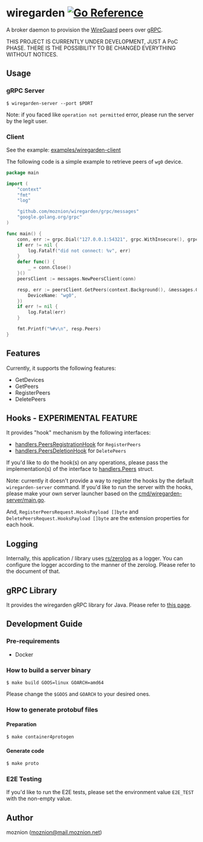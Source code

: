 # wiregarden [![Go Reference](https://pkg.go.dev/badge/github.com/moznion/wiregarden.svg)](https://pkg.go.dev/github.com/moznion/wiregarden)

A broker daemon to provision the [WireGuard](https://www.wireguard.com/) peers over [gRPC](https://grpc.io/).

THIS PROJECT IS CURRENTLY UNDER DEVELOPMENT, JUST A PoC PHASE.
THERE IS THE POSSIBILITY TO BE CHANGED EVERYTHING WITHOUT NOTICES.

## Usage

### gRPC Server

```
$ wiregarden-server --port $PORT
```

Note: if you faced like `operation not permitted` error, please run the server by the legit user.

### Client

See the example: [examples/wiregarden-client](https://github.com/moznion/wiregarden/tree/main/examples/wiregarden-client)

The following code is a simple example to retrieve peers of `wg0` device.

```go
package main

import (
	"context"
	"fmt"
	"log"

	"github.com/moznion/wiregarden/grpc/messages"
	"google.golang.org/grpc"
)

func main() {
	conn, err := grpc.Dial("127.0.0.1:54321", grpc.WithInsecure(), grpc.WithBlock())
	if err != nil {
		log.Fatalf("did not connect: %v", err)
	}
	defer func() {
		_ = conn.Close()
	}()
	peersClient := messages.NewPeersClient(conn)

	resp, err := peersClient.GetPeers(context.Background(), &messages.GetPeersRequest{
		DeviceName: "wg0",
	})
	if err != nil {
		log.Fatal(err)
	}

	fmt.Printf("%#v\n", resp.Peers)
}
```

## Features

Currently, it supports the following features:

- GetDevices
- GetPeers
- RegisterPeers
- DeletePeers

## Hooks - **EXPERIMENTAL FEATURE**

It provides "hook" mechanism by the following interfaces:

- [handlers.PeersRegistrationHook](https://pkg.go.dev/github.com/moznion/wiregarden/grpc/handlers#PeersRegistrationHook) for `RegisterPeers`
- [handlers.PeersDeletionHook](https://pkg.go.dev/github.com/moznion/wiregarden/grpc/handlers#PeersDeletionHook) for `DeletePeers`

If you'd like to do the hook(s) on any operations, please pass the implementation(s) of the interface to [handlers.Peers](https://pkg.go.dev/github.com/moznion/wiregarden/grpc/handlers#Peers) struct.

Note: currently it doesn't provide a way to register the hooks by the default `wiregarden-server` command. If you'd like to run the server with the hooks, please make your own server launcher based on the [cmd/wiregarden-server/main.go](./cmd/wiregarden-server/main.go).

And, `RegisterPeersRequest.HooksPayload []byte` and `DeletePeersRequest.HooksPayload []byte` are the extension properties for each hook.

## Logging

Internally, this application / library uses [rs/zerolog](https://github.com/rs/zerolog) as a logger. You can configure the logger according to the manner of the zerolog. Please refer to the document of that.

## gRPC Library

It provides the wiregarden gRPC library for Java. Please refer to [this page](./ext/lib/java).

## Development Guide

### Pre-requirements

- Docker

### How to build a server binary

```
$ make build GOOS=linux GOARCH=amd64
```

Please change the `$GOOS` and `GOARCH` to your desired ones.

### How to generate protobuf files

#### Preparation

```sh
$ make container4protogen
```

#### Generate code

```sh
$ make proto
```

### E2E Testing

If you'd like to run the E2E tests, please set the environment value `E2E_TEST` with the non-empty value.

## Author

moznion (<moznion@mail.moznion.net>)

